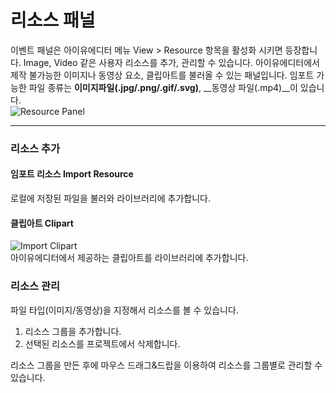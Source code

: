# 리소스 패널
이벤트 패널은 아이유에디터 메뉴 View > Resource 항목을 활성화 시키면 등장합니다. Image, Video 같은 사용자 리소스를 추가, 관리할 수 있습니다. 아이유에디터에서 제작 불가능한 이미지나 동영상 요소, 클립아트를 불러올 수 있는 패널입니다. 임포트 가능한 파일 종류는 __이미지파일(.jpg/.png/.gif/.svg)__, __동영상 파일(.mp4)__이 있습니다.<br />
![Resource Panel](/img/iu_manual_panel_resource.png)<br />


****


### 리소스 추가

#### 임포트 리소스 Import Resource
로컬에 저장된 파일을 불러와 라이브러리에 추가합니다.

#### 클립아트 Clipart<br />
![Import Clipart](/img/iu_manual_panel_resource_clipart.png)<br />
아이유에디터에서 제공하는 클립아트를 라이브러리에 추가합니다.

### 리소스 관리
<!-- 리소스 툴바 사진 추가 -->
파일 타입(이미지/동영상)을 지정해서 리소스를 볼 수 있습니다.

1. 리소스 그룹을 추가합니다.
2. 선택된 리소스를 프로젝트에서 삭제합니다.

리소스 그룹을 만든 후에 마우스 드래그&드랍을 이용하여 리소스를 그룹별로 관리할 수 있습니다.




